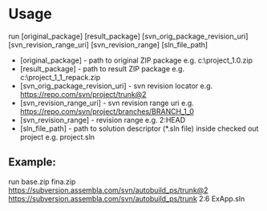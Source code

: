 
Usage
=
run [original_package] [result_package] [svn_orig_package_revision_uri] [svn_revision_range_uri] [svn_revision_range] [sln_file_path]

* [original_package] - path to original ZIP package e.g. c:\project_1.0.zip
* [result_package] - path to result ZIP package e.g. c:\project_1_1_repack.zip
* [svn_orig_package_revision_uri] - svn revision locator e.g. https://repo.com/svn/project/trunk@2 
* [svn_revision_range_uri]  - svn revision range uri e.g. https://repo.com/svn/project/branches/BRANCH_1_0 
* [svn_revision_range] - revision range e.g. 2:HEAD
* [sln_file_path] - path to solution descriptor (*.sln file) inside checked out project e.g. project.sln

Example:
-------

run base.zip fina.zip https://subversion.assembla.com/svn/autobuild_ps/trunk@2 https://subversion.assembla.com/svn/autobuild_ps/trunk 2:6 ExApp.sln


